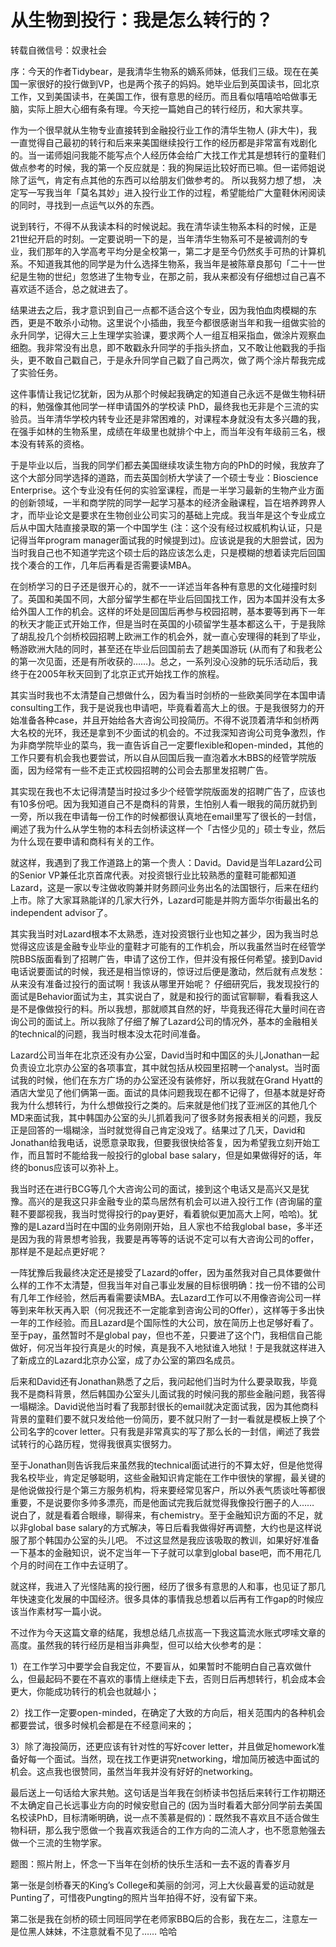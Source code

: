 # 从生物到投行：我是怎么转行的？
转载自微信号：奴隶社会


序：今天的作者Tidybear，是我清华生物系的嫡系师妹，低我们三级。现在在美国一家很好的投行做到VP，也是两个孩子的妈妈。她毕业后到英国读书，回北京工作，又到美国读书，在美国工作，很有意思的经历。而且看似嘻嘻哈哈做事无脑，实际上胆大心细有条有理。今天挖一篇她自己的转行经历，和大家共享。

作为一个很早就从生物专业直接转到金融投行业工作的清华生物人 (非大牛)，我一直觉得自己最初的转行和后来来美国继续投行工作的经历都是非常富有戏剧化的。当一诺师姐问我能不能写点个人经历体会给广大找工作尤其是想转行的童鞋们做点参考的时候，我的第一个反应就是：我的狗屎运比较好而已嘛。但一诺师姐说除了运气，肯定有点其他的东西可以给朋友们做参考的。 所以我努力想了想， 决定写一写我当年「莫名其妙」进入投行业工作的过程，希望能给广大童鞋休闲阅读的同时，寻找到一点运气以外的东西。

说到转行，不得不从我读本科的时候说起。我在清华读生物系本科的时候，正是21世纪开启的时刻。一定要说明一下的是，当年清华生物系可不是被调剂的专业，我们那年的入学高考平均分是全校第一，第二才是至今仍然炙手可热的计算机系。不知道我其他的同学是为什么选择生物系，我当年是被陈章良那句「二十一世纪是生物的世纪」忽悠进了生物专业，在那之前，我从来都没有仔细想过自己喜不喜欢适不适合，总之就进去了。

结果进去之后，我才意识到自己一点都不适合这个专业，因为我怕血肉模糊的东西，更是不敢杀小动物。这里说个小插曲，我至今都很感谢当年和我一组做实验的永升同学，记得大三上生理学实验课，要求两个人一组互相采指血，做涂片观察血细胞。我非常没有出息，即不敢戳永升同学的手指头挤血，又不敢让他戳我的手指头，更不敢自己戳自己，于是永升同学自己戳了自己两次，做了两个涂片帮我完成了实验任务。

这件事情让我记忆犹新，因为从那个时候起我确定的知道自己永远不是做生物科研的料，勉强像其他同学一样申请国外的学校读 PhD，最终我也无非是个三流的实验员。当年清华学校内转专业还是非常困难的，对课程本身就没有太多兴趣的我，在强手如林的生物系里，成绩在年级里也就排个中上，而当年没有年级前三名，根本没有转系的资格。

于是毕业以后，当我的同学们都去美国继续攻读生物方向的PhD的时候，我放弃了这个大部分同学选择的道路，而去英国剑桥大学读了一个硕士专业：Bioscience Enterprise。这个专业没有任何的实验室课程，而是一半学习最新的生物产业方面的创新领域，一半和商学院的同学一起学习基本的经济金融课程，旨在培养跨界人才，而毕业论文是要求在生物创业公司实习的基础上完成。我当年是这个专业成立后从中国大陆直接录取的第一个中国学生 (注：这个没有经过权威机构认证，只是记得当年program manager面试我的时候提到过)。应该说是我的大胆尝试，因为当时我自己也不知道学完这个硕士后的路应该怎么走，只是模糊的想着读完后回国找个凑合的工作，几年后再看是否需要读MBA。

在剑桥学习的日子还是很开心的，就不一一详述当年各种有意思的文化碰撞时刻了。英国和美国不同，大部分留学生都在毕业后回国找工作，因为本国并没有太多给外国人工作的机会。这样的坏处是回国后再参与校园招聘，基本要等到再下一年的秋天才能正式开始工作，但是当时在英国的小硕留学生基本都这么干，于是我除了胡乱投几个剑桥校园招聘上欧洲工作的机会外，就一直心安理得的耗到了毕业，畅游欧洲大陆的同时，甚至还在毕业后回国前去了趟美国游玩 (从而有了和我老公的第一次见面，还是有所收获的……)。总之，一系列没心没肺的玩乐活动后，我终于在2005年秋天回到了北京正式开始找工作的旅程。

其实当时我也不太清楚自己想做什么，因为看当时剑桥的一些欧美同学在本国申请consulting工作，我于是说我也申请吧，毕竟看着高大上的很。于是我很努力的开始准备各种case，并且开始给各大咨询公司投简历。不得不说顶着清华和剑桥两大名校的光环，我还是拿到不少面试的机会的。不过我深知咨询公司竞争激烈，作为非商学院毕业的菜鸟，我一直告诉自己一定要flexible和open-minded，其他的工作只要有机会我也要尝试，所以自从回国后我一直泡着水木BBS的经管学院版面，因为经常有一些不走正式校园招聘的公司会去那里发招聘广告。

其实现在我也不太记得清楚当时投过多少个经管学院版面发的招聘广告了，应该也有10多份吧。因为我知道自己不是商科的背景，生怕别人看一眼我的简历就扔到一旁，所以我在申请每一份工作的时候都很认真地在email里写了很长的一封信，阐述了我为什么从学生物的本科去剑桥读这样一个「古怪少见的」硕士专业，然后为什么现在要申请和商科有关的工作。

就这样，我遇到了我工作道路上的第一个贵人：David。David是当年Lazard公司的Senior VP兼任北京首席代表。对投资银行业比较熟悉的童鞋可能都知道Lazard，这是一家以专注做收购兼并财务顾问业务出名的法国银行，后来在纽约上市。除了大家耳熟能详的几家大行外，Lazard可能是并购方面华尔街最出名的independent advisor了。

其实我当时对Lazard根本不太熟悉，连对投资银行业也知之甚少，因为我当时总觉得这应该是金融专业毕业的童鞋才可能有的工作机会，所以我虽然当时在经管学院BBS版面看到了招聘广告，申请了这份工作，但并没有报任何希望。接到David电话说要面试的时候，我还是相当惊讶的，惊讶过后便是激动，然后就有点发愁：从来没有准备过投行的面试啊！我该从哪里开始呢？ 仔细研究后，我发现投行的面试是Behavior面试为主，其实说白了，就是和投行的面试官聊聊，看看我这人是不是像做投行的料。所以我想，那就顺其自然的好，毕竟我还得花大量时间在咨询公司的面试上。所以我除了仔细了解了Lazard公司的情况外，基本的金融相关的technical的问题，我当时根本没太花时间准备。

Lazard公司当年在北京还没有办公室，David当时和中国区的头儿Jonathan一起负责设立北京办公室的各项事宜，其中就包括从校园里招聘一个analyst。当时面试我的时候，他们在东方广场的办公室还没有装修好，所以我就在Grand Hyatt的酒店大堂见了他们俩第一面。面试的具体问题我现在都不记得了，但基本就是好奇我为什么想转行，为什么想做投行之类的。后来就是他们找了亚洲区的其他几个MD来面试我，其中韩国办公室的头儿抓着我问了很多财务报表相关的问题，我反正是回答的一塌糊涂，当时就觉得自己肯定没戏了。结果过了几天，David和Jonathan给我电话，说愿意录取我，但要我很快给答复，因为希望我立刻开始工作，而且暂时不能给我一般投行的global base salary，但是如果做得好的话，年终的bonus应该可以弥补上。

我当时还在进行BCG等几个大咨询公司的面试，接到这个电话又是高兴又是犹豫。高兴的是我这只非金融专业的菜鸟居然有机会可以进入投行工作 (咨询届的童鞋不要鄙视我，我当时觉得投行的pay更好，看着貌似更加高大上阿，哈哈)。犹豫的是Lazard当时在中国的业务刚刚开始，且人家也不给我global base，多半还是因为我的背景想考验我，我要是再等等的话说不定可以有大咨询公司的offer，那样是不是起点更好呢？

一阵犹豫后我最终决定还是接受了Lazard的offer，因为虽然我对自己具体要做什么样的工作不太清楚，但我当年对自己事业发展的目标很明确：找一份不错的公司有几年工作经验，然后再看需要读MBA。去Lazard工作可以不用像咨询公司一样等到来年秋天再入职（何况我还不一定能拿到咨询公司的Offer），这样等于多出快一年的工作经验。而且Lazard是个国际性的大公司，放在简历上也足够好看了。至于pay，虽然暂时不是global pay，但也不差，只要进了这个门，我相信自己能做好，何况当年投行真是火的时候，真是我不入地狱谁入地狱！于是我就这样进入了新成立的Lazard北京办公室，成了办公室的第四名成员。

后来和David还有Jonathan熟悉了之后，我问起他们当时为什么要录取我，毕竟我不是商科背景，然后韩国办公室头儿面试我的时候问我的那些金融问题，我答得一塌糊涂。David说他当时看了我那封很长的email就决定面试我，因为其他商科背景的童鞋们要不就只发给他一份简历，要不就只附了一封一看就是模板上换了个公司名字的cover letter。只有我是非常真实的写了那么长的一封信，阐述了我尝试转行的心路历程，觉得我很真实很努力。

至于Jonathan则告诉我后来虽然我的technical面试进行的不算太好，但是他觉得我名校毕业，肯定足够聪明，这些金融知识肯定能在工作中很快的掌握，最关键的是他说做投行是个第三方服务机构，将来要经常见客户，所以外表气质谈吐等都很重要，不是说要你多帅多漂亮，而是他面试完我后就觉得我像投行圈子的人…… 说白了，就是看着合眼缘，聊得来，有chemistry。至于金融知识方面的不足，就以非global base salary的方式解决，等日后看我做得好再调整，大约也是这样说服了那个韩国办公室的头儿吧。 不过这显然是我应该吸取的教训，如果好好准备一下基本的金融知识，说不定当年一下子就可以拿到global base吧，而不用花几个月的时间在工作中去证明了。

就这样，我进入了光怪陆离的投行圈，经历了很多有意思的人和事，也见证了那几年快速变化发展的中国经济。很多具体的事情我总想着以后再有工作gap的时候应该当作素材写一篇小说。

不过作为今天这篇文章的结尾，我想总结几点拔高一下我这篇流水账式啰嗦文章的高度。虽然我的转行经历是相当非典型，但可以给大伙参考的是：

1）在工作学习中要学会自我定位，不要盲从，如果暂时不能明白自己喜欢做什么，但最起码不要在不喜欢的事情上继续走下去，否则日后再想转行，机会成本会更大，你能成功转行的机会也就越小；

2）找工作一定要open-minded，在确定了大致的方向后，相关范围内的各种机会都要尝试，很多时候机会都是在不经意间来的；

3）除了海投简历，还更应该有针对性的写好cover letter，并且做足homework准备好每一个面试。当然，现在找工作更讲究networking，增加简历被选中面试的机会。这点我也很赞同，虽然当年我并没有好好的networking。

最后送上一句话给大家共勉。这句话是当年我在剑桥读书包括后来转行工作初期还不太确定自己长远事业方向的时候安慰自己的 (因为当时看着大部分同学前去美国名校读PhD，目标清晰明确，说一点不羡慕是假的)：既然我不喜欢且不适合做生物科研，那么我宁愿做一个我喜欢我适合的工作方向的二流人才，也不愿意勉强去做一个三流的生物学家。



题图：照片附上，怀念一下当年在剑桥的快乐生活和一去不返的青春岁月

第一张是剑桥春天的King’s College和美丽的剑河，河上大伙最喜爱的运动就是Punting了，可惜夜Pungting的照片当年拍得不好，没有留下来。

第二张是我在剑桥的硕士同班同学在老师家BBQ后的合影，我在左二，注意左一是位黑人妹妹，不注意就看不见了…… 哈哈

